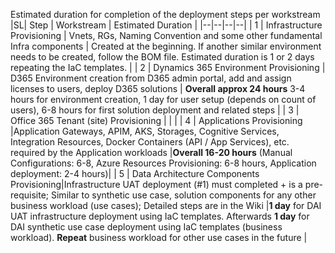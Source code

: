 Estimated duration for completion of the deployment steps per workstream
|SL| Step | Workstream  | Estimated Duration |
|--|--|--|--|
| 1 | Infrastructure Provisioning  | Vnets, RGs, Naming Convention and some other fundamental Infra components | Created at the beginning. If another similar environment needs to be created, follow the BOM file. Estimated duration is 1 or 2 days repeating the IaC templates. |
| 2 | Dynamics 365 Environment Provisioning | D365 Environment creation from D365 admin portal, add and assign licenses to users, deploy D365 solutions | **Overall approx 24 hours** 3-4 hours for environment creation, 1 day for user setup (depends on count of users), 6-8 hours for first solution deployment and related steps |
| 3 | Office 365 Tenant (site) Provisioning |  |  |
| 4 | Applications Provisioning |Application Gateways, APIM, AKS, Storages, Cognitive Services, Integration Resources, Docker Containers (API / App Services), etc. required by the Application workloads |**Overall 16-20 hours** (Manual Configurations: 6-8, Azure Resources Provisioning: 6-8 hours, Application deployment: 2-4 hours)|
| 5 | Data Architecture Components Provisioning|Infrastructure UAT deployment (#1) must completed + is a pre-requisite; Similar to synthetic use case, solution components for any other business workload (use cases); Detailed steps are in the Wiki |**1 day** for DAI UAT infrastructure deployment using IaC templates. Afterwards **1 day** for DAI synthetic use case deployment using IaC templates (business workload). **Repeat** business workload for other use cases in the future |


